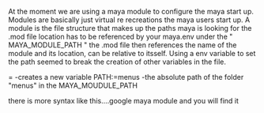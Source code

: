 At the moment we are using a maya module to configure the maya start up.
Modules are basically just virtual re recreations the maya users start up. A module is the file structure that makes up the paths maya is looking for
the .mod file location has to be referenced by your maya.env under the " MAYA_MODULE_PATH "
the .mod file then references the name of the module and its location, can be relative to itsself. Using a env variable to set the path seemed to break the creation of other variables in the file.

=               -creates a new variable
PATH:=menus     -the absolute path of the folder "menus" in the MAYA_MOUDULE_PATH

there is more syntax like this....google maya module and you will find it